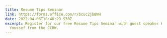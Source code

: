 ```yaml
---
title: Resume Tips Seminar
link: https://forms.office.com/r/bcuc2jbBWH
date: 2022-04-06T18:48:29.930Z
excerpt: Register for our free Resume Tips Seminar with guest speaker Hassan
  Youssef from the CCRW.
---
```

